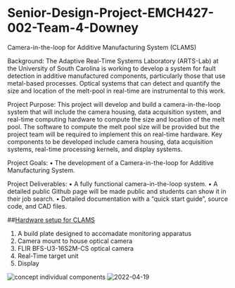 # Senior-Design-Project-EMCH427-002-Team-4-Downey
Camera-in-the-loop for Additive Manufacturing System (CLAMS)

Background:
The Adaptive Real-Time Systems Laboratory (ARTS-Lab) at the University of South Carolina is working to develop a system for fault detection in additive manufactured components, particularly those that use metal-based processes.  Optical systems that can detect and quantify the size and location of the melt-pool in real-time are instrumental to this work.

Project Purpose: 
This project will develop and build a camera-in-the-loop system that will include the camera housing, data acquisition system, and real-time computing hardware to compute the size and location of the melt pool. The software to compute the melt pool size will be provided but the project team will be required to implement this on real-time hardware. Key components to be developed include camera housing, data acquisition systems, real-time processing kernels, and display systems.

Project Goals:
•	The development of a Camera-in-the-loop for Additive Manufacturing System. 

Project Deliverables:
•	A fully functional camera-in-the-loop system.
•	A detailed public Github page will be made public and students can show it in their job search.
•	Detailed documentation with a “quick start guide”, source code, and CAD files. 

##[Hardware setup for CLAMS](CLAMS_Hardware)
1. A build plate designed to accomadate monitoring apparatus
2. Camera mount to house optical camera
3. FLIR BFS-U3-16S2M-CS optical camera
4. Real-Time target unit
5. Display

![concept individual components](https://user-images.githubusercontent.com/87868879/164946385-f739e6aa-e9ef-41d7-9971-64a388419aa9.png)
![2022-04-19](https://user-images.githubusercontent.com/87868879/164946987-214ebd71-109d-4013-87b8-516d36b57c96.png)



